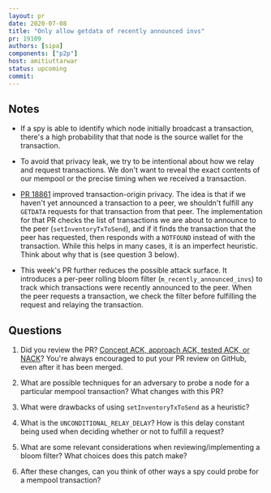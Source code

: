 ```yaml
---
layout: pr
date: 2020-07-08
title: "Only allow getdata of recently announced invs"
pr: 19109
authors: [sipa]
components: ["p2p"]
host: amitiuttarwar
status: upcoming
commit:
---
```


## Notes

- If a spy is able to identify which node initially broadcast a transaction,
  there's a high probability that that node is the source wallet for the
  transaction.

- To avoid that privacy leak, we try to be intentional about how we relay and request transactions. We
  don't want to reveal the exact contents of our mempool or the precise timing
  when we received a transaction.

- [PR 18861](https://github.com/bitcoin/bitcoin/pull/18861) improved
  transaction-origin privacy. The idea is that if we haven't yet announced a
  transaction to a peer, we shouldn't fulfill any `GETDATA` requests for that
  transaction from that peer.
  The implementation for that PR checks the list of transactions we are about to
  announce to the peer (`setInventoryTxToSend`), and if it finds the transaction
  that the peer has requested, then responds with a `NOTFOUND` instead of with the transaction. While this helps in many cases,
  it is an imperfect heuristic. Think about why that is (see question 3 below).

- This week's PR further reduces the possible attack surface. It introduces a
  per-peer rolling bloom filter (`m_recently_announced_invs`) to track which
  transactions were recently announced to the peer. When the peer requests a
  transaction, we check the filter before fulfilling the request and relaying the
  transaction.

## Questions

1. Did you review the PR? [Concept ACK, approach ACK, tested ACK, or
   NACK](https://github.com/bitcoin/bitcoin/blob/master/CONTRIBUTING.md#peer-review)?
   You're always encouraged to put your PR review on GitHub, even after it has
   been merged.

2. What are possible techniques for an adversary to probe a node for a
   particular mempool transaction? What changes with this PR?

3. What were drawbacks of using `setInventoryTxToSend` as a heuristic?

4. What is the `UNCONDITIONAL_RELAY_DELAY`? How is this delay constant being
   used when deciding whether or not to fulfill a request?

5. What are some relevant considerations when reviewing/implementing a bloom
   filter? What choices does this patch make?

6. After these changes, can you think of other ways a spy could probe for a
   mempool transaction?

<!-- TODO: After meeting, uncomment and add meeting log between the irc tags
## Meeting Log

{% irc %}
{% endirc %}
-->
